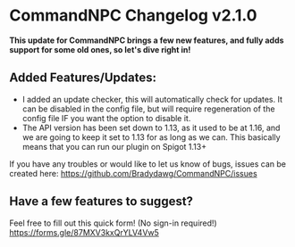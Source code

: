 # CommandNPC Changelog v2.1.0
**This update for CommandNPC brings a few new features, and fully adds support for some old ones, so let's dive right in!**

## Added Features/Updates:
- I added an update checker, this will automatically check for updates. It can be disabled in the config file, but will require regeneration of the config file IF you want the option to disable it.
- The API version has been set down to 1.13, as it used to be at 1.16, and we are going to keep it set to 1.13 for as long as we can. This basically means that you can run our plugin on Spigot 1.13+

If you have any troubles or would like to let us know of bugs, issues can be created here: https://github.com/Bradydawg/CommandNPC/issues

## Have a few features to suggest?
Feel free to fill out this quick form! (No sign-in required!)
https://forms.gle/87MXV3kxQrYLV4Vw5
